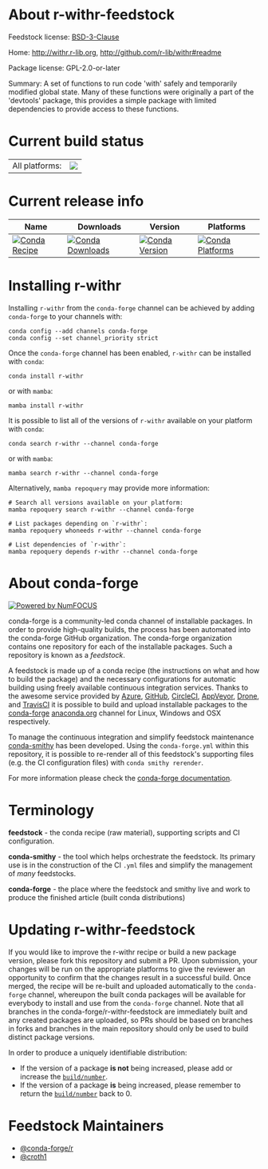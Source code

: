 About r-withr-feedstock
=======================

Feedstock license: [BSD-3-Clause](https://github.com/conda-forge/r-withr-feedstock/blob/main/LICENSE.txt)

Home: http://withr.r-lib.org, http://github.com/r-lib/withr#readme

Package license: GPL-2.0-or-later

Summary: A set of functions to run code 'with' safely and temporarily modified global state. Many of these functions were originally a part of the 'devtools' package, this provides a simple package with limited dependencies to provide access to these functions.

Current build status
====================


<table><tr><td>All platforms:</td>
    <td>
      <a href="https://dev.azure.com/conda-forge/feedstock-builds/_build/latest?definitionId=1799&branchName=main">
        <img src="https://dev.azure.com/conda-forge/feedstock-builds/_apis/build/status/r-withr-feedstock?branchName=main">
      </a>
    </td>
  </tr>
</table>

Current release info
====================

| Name | Downloads | Version | Platforms |
| --- | --- | --- | --- |
| [![Conda Recipe](https://img.shields.io/badge/recipe-r--withr-green.svg)](https://anaconda.org/conda-forge/r-withr) | [![Conda Downloads](https://img.shields.io/conda/dn/conda-forge/r-withr.svg)](https://anaconda.org/conda-forge/r-withr) | [![Conda Version](https://img.shields.io/conda/vn/conda-forge/r-withr.svg)](https://anaconda.org/conda-forge/r-withr) | [![Conda Platforms](https://img.shields.io/conda/pn/conda-forge/r-withr.svg)](https://anaconda.org/conda-forge/r-withr) |

Installing r-withr
==================

Installing `r-withr` from the `conda-forge` channel can be achieved by adding `conda-forge` to your channels with:

```
conda config --add channels conda-forge
conda config --set channel_priority strict
```

Once the `conda-forge` channel has been enabled, `r-withr` can be installed with `conda`:

```
conda install r-withr
```

or with `mamba`:

```
mamba install r-withr
```

It is possible to list all of the versions of `r-withr` available on your platform with `conda`:

```
conda search r-withr --channel conda-forge
```

or with `mamba`:

```
mamba search r-withr --channel conda-forge
```

Alternatively, `mamba repoquery` may provide more information:

```
# Search all versions available on your platform:
mamba repoquery search r-withr --channel conda-forge

# List packages depending on `r-withr`:
mamba repoquery whoneeds r-withr --channel conda-forge

# List dependencies of `r-withr`:
mamba repoquery depends r-withr --channel conda-forge
```


About conda-forge
=================

[![Powered by
NumFOCUS](https://img.shields.io/badge/powered%20by-NumFOCUS-orange.svg?style=flat&colorA=E1523D&colorB=007D8A)](https://numfocus.org)

conda-forge is a community-led conda channel of installable packages.
In order to provide high-quality builds, the process has been automated into the
conda-forge GitHub organization. The conda-forge organization contains one repository
for each of the installable packages. Such a repository is known as a *feedstock*.

A feedstock is made up of a conda recipe (the instructions on what and how to build
the package) and the necessary configurations for automatic building using freely
available continuous integration services. Thanks to the awesome service provided by
[Azure](https://azure.microsoft.com/en-us/services/devops/), [GitHub](https://github.com/),
[CircleCI](https://circleci.com/), [AppVeyor](https://www.appveyor.com/),
[Drone](https://cloud.drone.io/welcome), and [TravisCI](https://travis-ci.com/)
it is possible to build and upload installable packages to the
[conda-forge](https://anaconda.org/conda-forge) [anaconda.org](https://anaconda.org/)
channel for Linux, Windows and OSX respectively.

To manage the continuous integration and simplify feedstock maintenance
[conda-smithy](https://github.com/conda-forge/conda-smithy) has been developed.
Using the ``conda-forge.yml`` within this repository, it is possible to re-render all of
this feedstock's supporting files (e.g. the CI configuration files) with ``conda smithy rerender``.

For more information please check the [conda-forge documentation](https://conda-forge.org/docs/).

Terminology
===========

**feedstock** - the conda recipe (raw material), supporting scripts and CI configuration.

**conda-smithy** - the tool which helps orchestrate the feedstock.
                   Its primary use is in the construction of the CI ``.yml`` files
                   and simplify the management of *many* feedstocks.

**conda-forge** - the place where the feedstock and smithy live and work to
                  produce the finished article (built conda distributions)


Updating r-withr-feedstock
==========================

If you would like to improve the r-withr recipe or build a new
package version, please fork this repository and submit a PR. Upon submission,
your changes will be run on the appropriate platforms to give the reviewer an
opportunity to confirm that the changes result in a successful build. Once
merged, the recipe will be re-built and uploaded automatically to the
`conda-forge` channel, whereupon the built conda packages will be available for
everybody to install and use from the `conda-forge` channel.
Note that all branches in the conda-forge/r-withr-feedstock are
immediately built and any created packages are uploaded, so PRs should be based
on branches in forks and branches in the main repository should only be used to
build distinct package versions.

In order to produce a uniquely identifiable distribution:
 * If the version of a package **is not** being increased, please add or increase
   the [``build/number``](https://docs.conda.io/projects/conda-build/en/latest/resources/define-metadata.html#build-number-and-string).
 * If the version of a package **is** being increased, please remember to return
   the [``build/number``](https://docs.conda.io/projects/conda-build/en/latest/resources/define-metadata.html#build-number-and-string)
   back to 0.

Feedstock Maintainers
=====================

* [@conda-forge/r](https://github.com/conda-forge/r/)
* [@croth1](https://github.com/croth1/)

